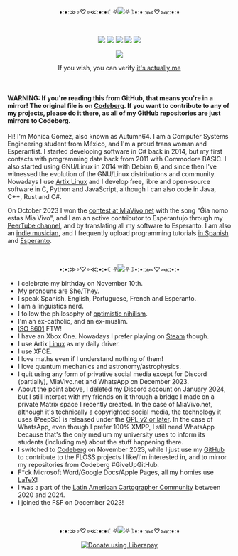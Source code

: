 <p align="center">•:•:≫∘♡∘≪:•:•☾⛧<img src="https://latex.codecogs.com/svg.image?\large&space;\text{\color{White}\textbf{About&space;me}}">⛧☽•:•:≫∘♡∘≪:•:•</p>

<br>

<p align="center">
<img src="https://img.shields.io/badge/she%2Fthey-pink?label=pronouns&style=for-the-badge">
<img src="https://img.shields.io/badge/13-limegreen?label=repos&style=for-the-badge">
<img src="https://img.shields.io/liberapay/patrons/autumn64.svg?logo=liberapay&style=for-the-badge">
<img src="https://img.shields.io/badge/2014-tan?label=coder%20since&style=for-the-badge">
<img src="https://img.shields.io/badge/artix-blue?label=distro&style=for-the-badge">
</p>

<p align="center">
<img src="https://www.autumn64.xyz/res/fsf_member.png">
</p>

<p align="center">
If you wish, you can verify <a href="https://www.autumn64.xyz/key.html">it's actually me</a>
</p>

<br>

#### WARNING: If you're reading this from GitHub, that means you're in a mirror! The original file is on [Codeberg](https://codeberg.org/Autumn64/AboutMe/src/branch/main/README.md). If you want to contribute to any of my projects, please do it there, as all of my GitHub repositories are just mirrors to Codeberg.

Hi! I'm Mónica Gómez, also known as Autumn64. I am a Computer Systems Engineering student from México, and I'm a proud trans woman and Esperantist. I started developing software in C# back in 2014, but my first contacts with programming date back from 2011 with Commodore BASIC. I also started using GNU/Linux in 2014 with Debian 6, and since then I've witnessed the evolution of the GNU/Linux distributions and community. Nowadays I use [Artix Linux](https://artixlinux.org/) and I develop free, libre and open-source software in C, Python and JavaScript, although I can also code in Java, C++, Rust and C#.

On October 2023 I won the [contest at MiaVivo.net](https://www.miavivo.net/?status/1-1-1698395536) with the song "Ĝia nomo estas Mia Vivo", and I am an active contributor to Esperantujo through my [PeerTube channel](https://tube.tchncs.de/a/autumn64/video-channels), and by translating all my software to Esperanto. I am also an [indie musician](https://www.autumn64.xyz/music.html), and I frequently upload programming tutorials [in Spanish](https://video.hardlimit.com/c/autumn64/videos) and [Esperanto](https://tube.tchncs.de/c/autumn64.eo/videos).

<br>

<p align="center">•:•:≫∘♡∘≪:•:•☾⛧<img src="https://latex.codecogs.com/svg.image?\large&space;\text{\color{White}\textbf{Quick&space;facts}}">⛧☽•:•:≫∘♡∘≪:•:•</p>

- I celebrate my birthday on November 10th.
- My pronouns are She/They.
- I speak Spanish, English, Portuguese, French and Esperanto.
- I am a linguistics nerd.
- I follow the philosophy of [optimistic nihilism](https://iv.nboeck.de/watch?v=MBRqu0YOH14).
- I'm an ex-catholic, and an ex-muslim.
- [ISO 8601](https://en.wikipedia.org/wiki/ISO_8601) FTW!
- I have an Xbox One. Nowadays I prefer playing on [Steam](https://steamcommunity.com/profiles/76561199486117495/) though.
- I use Artix [Linux](https://pawb.social/post/5079071) as my daily driver.
- I use XFCE.
- I love maths even if I understand nothing of them!
- I love quantum mechanics and astronomy/astrophysics.
- I quit using any form of privative social media except for Discord (partially), MiaVivo.net and WhatsApp on December 2023.
- About the point above, I deleted my Discord account on January 2024, but I still interact with my friends on it through a bridge I made on a private Matrix space I recently created. In the case of MiaVivo.net, although it's technically a copyrighted social media, the technology it uses (PeepSo) is released under the [GPL v2 or later](https://www.peepso.com/license/). In the case of WhatsApp, even though I prefer 100% XMPP, I still need WhatsApp because that's the only medium my university uses to inform its students (including me) about the stuff happening there.
- I switched to [Codeberg](https://codeberg.org/Autumn64) on November 2023, while I just use my [GitHub](https://github.com/Autumn64) to contribute to the FLOSS projects I like/I'm interested in, and to mirror my repositories from Codeberg #GiveUpGitHub.
- F*ck Microsoft Word/Google Docs/Apple Pages, all my homies use [LaTeX](https://www.latex-project.org/)!
- I was a part of the [Latin American Cartographer Community](https://www.halo2.online/forums/) between 2020 and 2024.
- I joined the FSF on December 2023!

<br>

<p align="center">•:•:≫∘♡∘≪:•:•☾⛧<img src="https://latex.codecogs.com/svg.image?\large&space;\text{\color{White}\textbf{Support&space;me}}">⛧☽•:•:≫∘♡∘≪:•:•</p>

<p align="center"><a href="https://liberapay.com/autumn64/"><img alt="Donate using Liberapay" src="https://liberapay.com/assets/widgets/donate.svg"></a></p>
